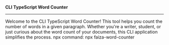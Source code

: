 <b>CLI TypeScript Word Counter</b><br>
<hr>
<p>
  Welcome to the CLI TypeScript Word Counter! This tool helps you count the number of words in a given paragraph. Whether you're a writer, student, or just curious about the word count of your documents, this CLI application simplifies the process.
  npx command:
  npx faiza-word-counter
</p>


